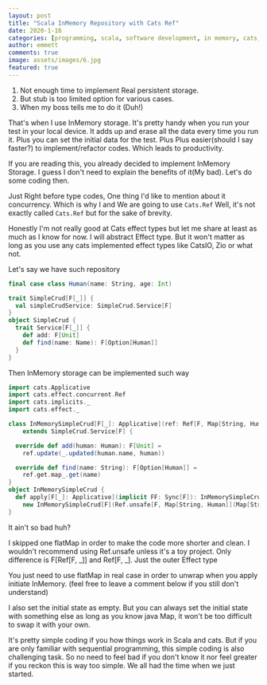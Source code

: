 ```yaml
---
layout: post
title: "Scala InMemory Repository with Cats Ref"
date: 2020-1-16
categories: [programming, scala, software development, in memory, cats, ref]
author: emmett
comments: true
image: assets/images/6.jpg
featured: true
---
```

1. Not enough time to implement Real persistent storage.
2. But stub is too limited option for various cases.
3. When my boss tells me to do it (Duh!)

That's when I use InMemory storage. It's pretty handy when you run your test in your local device. It adds up and erase all the data every time you run it. Plus you can set the initial data for the test. Plus Plus easier(should I say faster?) to implement/refactor codes. Which leads to  productivity.

If you are reading this, you already decided to implement InMemory Storage. I guess I don't need to explain the benefits of it(My bad). Let's do some coding then.

Just Right before type codes, One thing I'd like to mention about it concurrency. Which is why I and We are going to use `Cats.Ref` Well, it's not exactly called `Cats.Ref` but for the sake of brevity.

Honestly I'm not really good at Cats effect types but let me share at least as much as I know for now. I will abstract Effect type. But it won't matter as long as you use any cats implemented effect types like CatsIO, Zio or what not.

Let's say we have such repository

```scala
final case class Human(name: String, age: Int)

trait SimpleCrud[F[_]] {
  val simpleCrudService: SimpleCrud.Service[F]
}
object SimpleCrud {
  trait Service[F[_]] {
    def add: F[Unit]
    def find(name: Name): F[Option[Human]]
  }
}
```

Then InMemory storage can be implemented such way

```scala
import cats.Applicative
import cats.effect.concurrent.Ref
import cats.implicits._
import cats.effect._

class InMemorySimpleCrud[F[_]: Applicative](ref: Ref[F, Map[String, Human]])
    extends SimpleCrud.Service[F] {

  override def add(human: Human): F[Unit] =
    ref.update(_.updated(human.name, human))

  override def find(name: String): F[Option[Human]] =
    ref.get.map_.get(name)
}
object InMemorySimpleCrud {
  def apply[F[_]: Applicative](implicit FF: Sync[F]): InMemorySimpleCrud[F] =
    new InMemorySimpleCrud[F](Ref.unsafe[F, Map[String, Human]](Map[String, OrderHistory]().empty))
}

```

It ain't so bad huh?

I skipped one flatMap in order to make the code more shorter and clean. I wouldn't recommend using Ref.unsafe unless it's a toy project. Only difference is F[Ref[F, _]] and Ref[F, _]. Just the outer Effect type

You just need to use flatMap in real case in order to unwrap when you apply initiate InMemory. (feel free to leave a comment below if you still don't understand)

I also set the initial state as empty. But you can always set the initial state with something else as long as you know java Map, it won't be too difficult to swap it with your own.

It's pretty simple coding if you how things work in Scala and cats. But if you are only familiar with sequential programming, this simple coding is also challenging task. So no need to feel bad if you don't know it nor feel greater if you reckon this is way too simple. We all had the time when we just started.
